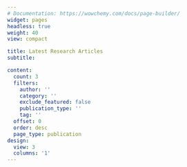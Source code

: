 ```yaml
---
# Documentation: https://wowchemy.com/docs/page-builder/
widget: pages
headless: true
weight: 40
view: compact

title: Latest Research Articles
subtitle:

content:
  count: 3
  filters:
    author: ''
    category: ''
    exclude_featured: false
    publication_type: ''
    tag: ''
  offset: 0
  order: desc
  page_type: publication
design:
  view: 3
  columns: '1'
---
```


